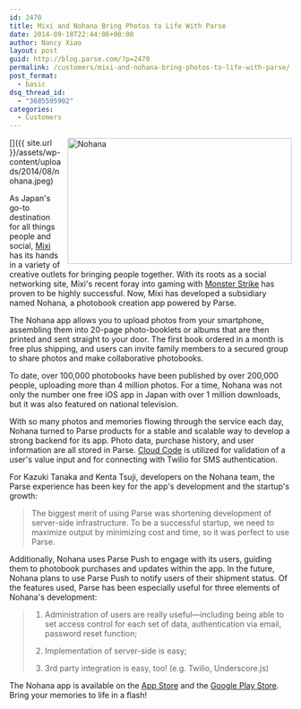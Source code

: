 ```yaml
---
id: 2470
title: Mixi and Nohana Bring Photos to Life With Parse
date: 2014-09-18T22:44:06+00:00
author: Nancy Xiao
layout: post
guid: http://blog.parse.com/?p=2470
permalink: /customers/mixi-and-nohana-bring-photos-to-life-with-parse/
post_format:
  - basic
dsq_thread_id:
  - "3685595902"
categories:
  - Customers
---
```

[<img class="alignnone wp-image-2471" style="border: 0pt none; float: right; padding-left: 10px; padding-bottom: 10px;" src="{{ site.url }}/assets/wp-content/uploads/2014/08/nohana.jpeg" alt="Nohana" width="400" height="225" />]({{ site.url }}/assets/wp-content/uploads/2014/08/nohana.jpeg)

As Japan's go-to destination for all things people and social, [Mixi](https://mixi.jp/) has its hands in a variety of creative outlets for bringing people together. With its roots as a social networking site, Mixi's recent foray into gaming with [Monster Strike](http://www.monster-strike.com/) has proven to be highly successful. Now, Mixi has developed a subsidiary named Nohana, a photobook creation app powered by Parse.

The Nohana app allows you to upload photos from your smartphone, assembling them into 20-page photo-booklets or albums that are then printed and sent straight to your door. The first book ordered in a month is free plus shipping, and users can invite family members to a secured group to share photos and make collaborative photobooks.

To date, over 100,000 photobooks have been published by over 200,000 people, uploading more than 4 million photos. For a time, Nohana was not only the number one free iOS app in Japan with over 1 million downloads, but it was also featured on national television.

With so many photos and memories flowing through the service each day, Nohana turned to Parse products for a stable and scalable way to develop a strong backend for its app. Photo data, purchase history, and user information are all stored in Parse. [Cloud Code](https://parse.com/tutorials/getting-started-with-cloud-code) is utilized for validation of a user's value input and for connecting with Twilio for SMS authentication.

For Kazuki Tanaka and Kenta Tsuji, developers on the Nohana team, the Parse experience has been key for the app's development and the startup's growth:

> The biggest merit of using Parse was shortening development of server-side infrastructure. To be a successful startup, we need to maximize output by minimizing cost and time, so it was perfect to use Parse.

Additionally, Nohana uses Parse Push to engage with its users, guiding them to photobook purchases and updates within the app. In the future, Nohana plans to use Parse Push to notify users of their shipment status. Of the features used, Parse has been especially useful for three elements of Nohana's development:

> 1. Administration of users are really useful—including being able to set access control for each set of data, authentication via email, password reset function;
> 
> 2. Implementation of server-side is easy;
> 
> 3. 3rd party integration is easy, too! (e.g. Twilio, Underscore.js)

The Nohana app is available on the [App Store](https://itunes.apple.com/jp/app/nohana-nohana-mei-yue1ce-wu/id593274820?mt=8) and the [Google Play Store](https://play.google.com/store/apps/details?id=jp.co.nohana&hl=en). Bring your memories to life in a flash!